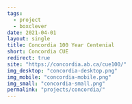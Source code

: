 ```yaml
---
tags:
  - project
  - boxclever
date: 2021-04-01
layout: single
title: Concordia 100 Year Centenial
short: Concordia CUE
redirect: true
site: "https://concordia.ab.ca/cue100/"
img_desktop: "concordia-desktop.png"
img_mobile: "concordia-mobile.png"
img_small: "concordia-small.png"
permalink: "projects/concordia/"
---
```

